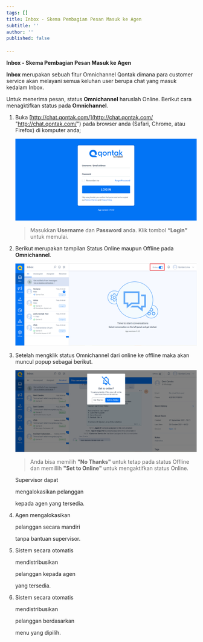 ```yaml
---
tags: []
title: Inbox - Skema Pembagian Pesan Masuk ke Agen
subtitle: ''
author: ''
published: false

---
```

**Inbox - Skema Pembagian Pesan Masuk ke Agen**

**Inbox** merupakan sebuah fitur Omnichannel Qontak dimana para customer service akan melayani semua keluhan user berupa chat yang masuk kedalam Inbox.

Untuk menerima pesan, status **Omnichannel** haruslah Online. Berikut cara menagktifkan status pada **Omnichannel**.

1. Buka [http://chat.qontak.com/](http://chat.qontak.com/ "http://chat.qontak.com/") pada browser anda (Safari, Chrome, atau Firefox) di komputer anda;

   ![](/uploads/login-qontak-c.png)

   > Masukkan **Username** dan **Password** anda. Klik tombol **“Login”** untuk memulai.
2. Berikut merupakan tampilan Status Online maupun Offline pada **Omnichannel**.

   ![](/uploads/online1.PNG)
3. Setelah mengklik status Omnichannel dari online ke offline maka akan muncul popup sebagai berikut.

   ![](/uploads/online.PNG)

   > Anda bisa memilih **"No Thanks"** untuk tetap pada status Offline dan memillih **"Set to Online"** untuk mengaktifkan status Online.

   Supervisor dapat

   mengalokasikan pelanggan

   kepada agen yang tersedia.
4. Agen mengalokasikan

   pelanggan secara mandiri

   tanpa bantuan supervisor.
5. Sistem secara otomatis

   mendistribusikan

   pelanggan kepada agen

   yang tersedia.
6. Sistem secara otomatis

   mendistribusikan

   pelanggan berdasarkan

   menu yang dipilih.
